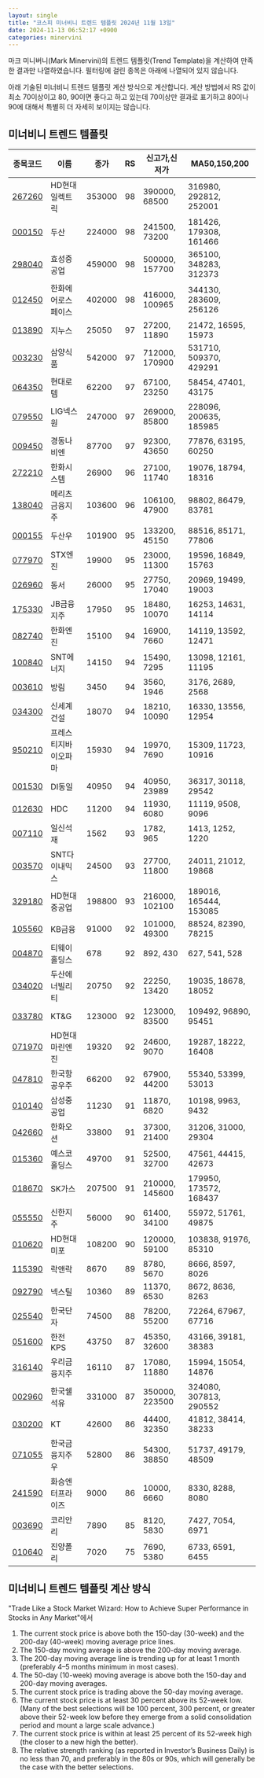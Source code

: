 ```yaml
---
layout: single
title: "코스피 미너비니 트렌드 템플릿 2024년 11월 13일"
date: 2024-11-13 06:52:17 +0900
categories: minervini
---
```

마크 미니버니(Mark Minervini)의 트렌드 템플릿(Trend Template)을 계산하여 만족한 결과만 나열하였습니다. 필터링에 걸린 종목은 아래에 나열되어 있지 않습니다.

아래 기술된 미너비니 트렌드 템플릿 계산 방식으로 계산합니다. 계산 방법에서 RS 값이 최소 70이상이고 80, 90이면 좋다고 하고 있는데 70이상만 결과로 표기하고 80이나 90에 대해서 특별히 더 자세히 보이지는 않습니다.

## 미너비니 트렌드 템플릿

|종목코드|이름|종가|RS|신고가,신저가|MA50,150,200|
|------|---|---|--|---------|------------|
|[267260](https://finance.daum.net/quotes/A267260)|HD현대일렉트릭|353000|98|390000, 68500|316980, 292812, 252001|
|[000150](https://finance.daum.net/quotes/A000150)|두산|224000|98|241500, 73200|181426, 179308, 161466|
|[298040](https://finance.daum.net/quotes/A298040)|효성중공업|459000|98|500000, 157700|365100, 348283, 312373|
|[012450](https://finance.daum.net/quotes/A012450)|한화에어로스페이스|402000|98|416000, 100965|344130, 283609, 256126|
|[013890](https://finance.daum.net/quotes/A013890)|지누스|25050|97|27200, 11890|21472, 16595, 15973|
|[003230](https://finance.daum.net/quotes/A003230)|삼양식품|542000|97|712000, 170900|531710, 509370, 429291|
|[064350](https://finance.daum.net/quotes/A064350)|현대로템|62200|97|67100, 23250|58454, 47401, 43175|
|[079550](https://finance.daum.net/quotes/A079550)|LIG넥스원|247000|97|269000, 85800|228096, 200635, 185985|
|[009450](https://finance.daum.net/quotes/A009450)|경동나비엔|87700|97|92300, 43650|77876, 63195, 60250|
|[272210](https://finance.daum.net/quotes/A272210)|한화시스템|26900|96|27100, 11740|19076, 18794, 18316|
|[138040](https://finance.daum.net/quotes/A138040)|메리츠금융지주|103600|96|106100, 47900|98802, 86479, 83781|
|[000155](https://finance.daum.net/quotes/A000155)|두산우|101900|95|133200, 45150|88516, 85171, 77806|
|[077970](https://finance.daum.net/quotes/A077970)|STX엔진|19900|95|23000, 11300|19596, 16849, 15763|
|[026960](https://finance.daum.net/quotes/A026960)|동서|26000|95|27750, 17040|20969, 19499, 19003|
|[175330](https://finance.daum.net/quotes/A175330)|JB금융지주|17950|95|18480, 10070|16253, 14631, 14114|
|[082740](https://finance.daum.net/quotes/A082740)|한화엔진|15100|94|16900, 7660|14119, 13592, 12471|
|[100840](https://finance.daum.net/quotes/A100840)|SNT에너지|14150|94|15490, 7295|13098, 12161, 11195|
|[003610](https://finance.daum.net/quotes/A003610)|방림|3450|94|3560, 1946|3176, 2689, 2568|
|[034300](https://finance.daum.net/quotes/A034300)|신세계건설|18070|94|18210, 10090|16330, 13556, 12954|
|[950210](https://finance.daum.net/quotes/A950210)|프레스티지바이오파마|15930|94|19970, 7690|15309, 11723, 10916|
|[001530](https://finance.daum.net/quotes/A001530)|DI동일|40950|94|40950, 23989|36317, 30118, 29542|
|[012630](https://finance.daum.net/quotes/A012630)|HDC|11200|94|11930, 6080|11119, 9508, 9096|
|[007110](https://finance.daum.net/quotes/A007110)|일신석재|1562|93|1782, 965|1413, 1252, 1220|
|[003570](https://finance.daum.net/quotes/A003570)|SNT다이내믹스|24500|93|27700, 11800|24011, 21012, 19868|
|[329180](https://finance.daum.net/quotes/A329180)|HD현대중공업|198800|93|216000, 102100|189016, 165444, 153085|
|[105560](https://finance.daum.net/quotes/A105560)|KB금융|91000|92|101000, 49300|88524, 82390, 78215|
|[004870](https://finance.daum.net/quotes/A004870)|티웨이홀딩스|678|92|892, 430|627, 541, 528|
|[034020](https://finance.daum.net/quotes/A034020)|두산에너빌리티|20750|92|22250, 13420|19035, 18678, 18052|
|[033780](https://finance.daum.net/quotes/A033780)|KT&G|123000|92|123000, 83500|109492, 96890, 95451|
|[071970](https://finance.daum.net/quotes/A071970)|HD현대마린엔진|19320|92|24600, 9070|19287, 18222, 16408|
|[047810](https://finance.daum.net/quotes/A047810)|한국항공우주|66200|92|67900, 44200|55340, 53399, 53013|
|[010140](https://finance.daum.net/quotes/A010140)|삼성중공업|11230|91|11870, 6820|10198, 9963, 9432|
|[042660](https://finance.daum.net/quotes/A042660)|한화오션|33800|91|37300, 21400|31206, 31000, 29304|
|[015360](https://finance.daum.net/quotes/A015360)|예스코홀딩스|49700|91|52500, 32700|47561, 44415, 42673|
|[018670](https://finance.daum.net/quotes/A018670)|SK가스|207500|91|210000, 145600|179950, 173572, 168437|
|[055550](https://finance.daum.net/quotes/A055550)|신한지주|56000|90|61400, 34100|55972, 51761, 49875|
|[010620](https://finance.daum.net/quotes/A010620)|HD현대미포|108200|90|120000, 59100|103838, 91976, 85310|
|[115390](https://finance.daum.net/quotes/A115390)|락앤락|8670|89|8780, 5670|8666, 8597, 8026|
|[092790](https://finance.daum.net/quotes/A092790)|넥스틸|10360|89|11370, 6530|8672, 8636, 8263|
|[025540](https://finance.daum.net/quotes/A025540)|한국단자|74500|88|78200, 55200|72264, 67967, 67716|
|[051600](https://finance.daum.net/quotes/A051600)|한전KPS|43750|87|45350, 32600|43166, 39181, 38383|
|[316140](https://finance.daum.net/quotes/A316140)|우리금융지주|16110|87|17080, 11880|15994, 15054, 14876|
|[002960](https://finance.daum.net/quotes/A002960)|한국쉘석유|331000|87|350000, 223500|324080, 307813, 290552|
|[030200](https://finance.daum.net/quotes/A030200)|KT|42600|86|44400, 32350|41812, 38414, 38233|
|[071055](https://finance.daum.net/quotes/A071055)|한국금융지주우|52800|86|54300, 38850|51737, 49179, 48509|
|[241590](https://finance.daum.net/quotes/A241590)|화승엔터프라이즈|9000|86|10000, 6660|8330, 8288, 8080|
|[003690](https://finance.daum.net/quotes/A003690)|코리안리|7890|85|8120, 5830|7427, 7054, 6971|
|[010640](https://finance.daum.net/quotes/A010640)|진양폴리|7020|75|7690, 5380|6733, 6591, 6455|

## 미너비니 트렌드 템플릿 계산 방식

"Trade Like a Stock Market Wizard: How to Achieve Super Performance in Stocks in Any Market"에서

 1. The current stock price is above both the 150-day (30-week) and the 200-day (40-week) moving average price lines.
 1. The 150-day moving average is above the 200-day moving average.
 1. The 200-day moving average line is trending up for at least 1 month (preferably 4–5 months minimum in most cases).
 1. The 50-day (10-week) moving average is above both the 150-day and 200-day moving averages.
 1. The current stock price is trading above the 50-day moving average.
 1. The current stock price is at least 30 percent above its 52-week low. (Many of the best selections will be 100 percent, 300 percent, or greater above their 52-week low before they emerge from a solid consolidation period and mount a large scale advance.)
 1. The current stock price is within at least 25 percent of its 52-week high (the closer to a new high the better).
 1. The relative strength ranking (as reported in Investor’s Business Daily) is no less than 70, and preferably in the 80s or 90s, which will generally be the case with the better selections.
